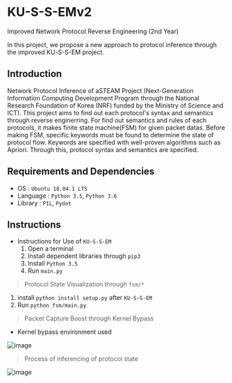 # KU-S-S-EMv2
Improved Network Protocol Reverse Engineering (2nd Year)

In this project, we propose a new approach to protocol inference through the improved KU-S-S-EM project.

## Introduction
Network Protocol Inference of aSTEAM Project (Next-Generation Information Computing Development Program through the National Research Foundation of Korea (NRF) funded by the Ministry of Science and ICT). 
This project aims to find out each protocol's syntax and semantics through reverse enginerring. For find out semantics and rules of each protocols, it makes finite state machine(FSM) for given packet datas. Before making FSM, specific keywords must be found to determine the state of protocol flow. Keywords are specified with well-proven algorithms such as Apriori. Through this, protocol syntax and semantics are specified. 

## Requirements and Dependencies
* OS : `Ubuntu 18.04.1 LTS`
* Language : `Python 3.5`, `Python 3.6`
* Library : `PIL`, `Pydot`

## Instructions
* Instructions for Use of `KU-S-S-EM`
  1. Open a terminal
  2. Install dependent libraries through `pip3`
  3. Install `Python 3.5`
  4. Run `main.py`

> Protocol State Visualization through `fsm/*`  
  1. install `python install setup.py` after `KU-S-S-EM`
  2. Run `python fsm/main.py` 


> Packet Capture Boost through Kernel Bypass
  * Kernel bypass environment used
  
  
  ![image](https://user-images.githubusercontent.com/6499345/68916778-d05fde80-07aa-11ea-9af0-b12d358ec00f.png)

> Process of inferencing of protocol state


  ![image](https://user-images.githubusercontent.com/6499345/68916807-f2f1f780-07aa-11ea-9627-fe8922a41793.png)
